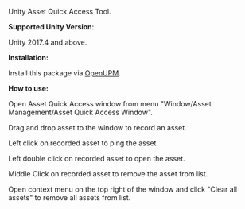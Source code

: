 Unity Asset Quick Access Tool.

**Supported Unity Version**:

Unity 2017.4 and above.

**Installation:**

Install this package via [OpenUPM](https://openupm.com/packages/com.greenbamboogames.assetquickaccess).

**How to use:**

Open Asset Quick Access window from menu "Window/Asset Management/Asset Quick Access Window".

Drag and drop asset to the window to record an asset.

Left click on recorded asset to ping the asset.

Left double click on recorded asset to open the asset.

Middle Click on recorded asset to remove the asset from list.

Open context menu on the top right of the window and click "Clear all assets" to remove all assets from list.
